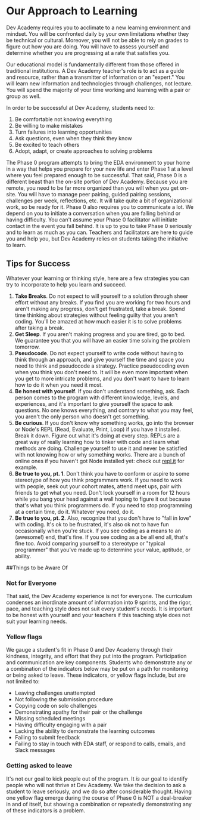 # Our Approach to Learning
Dev Academy requires you to acclimate to a new learning environment and mindset. You will be confronted daily by your own limitations whether they be technical or cultural. Moreover, you will not be able to rely on grades to figure out how you are doing. You will have to assess yourself and determine whether you are progressing at a rate that satisfies you.

Our educational model is fundamentally different from those offered in traditional institutions. A Dev Academy teacher's role is to act as a guide and resource, rather than a transmitter of information or an "expert." You will learn new information and technologies through challenges, not lecture. You will spend the majority of your time working and learning with a pair or group as well.

In order to be successful at Dev Academy, students need to:

1. Be comfortable not knowing everything
2. Be willing to make mistakes
3. Turn failures into learning opportunities
4. Ask questions, even when they think they know
5. Be excited to teach others
5. Adopt, adapt, or create approaches to solving problems

The Phase 0 program attempts to bring the EDA environment to your home in a way that helps you prepare for your new life and enter Phase 1 at a level where you feel prepared enough to be successful. That said, Phase 0 is a different beast than the on-site portion of Dev Academy. Because you are remote, you need to be far more organized than you will when you get on-site. You will have to manage peer pairing, guided pairing sessions, challenges per week, reflections, etc. It will take quite a bit of organizational work, so be ready for it. Phase 0 also requires you to communicate a lot. We depend on you to initiate a conversation when you are falling behind or having difficulty. You can't assume your Phase 0 facilitator will initiate contact in the event you fall behind. It is up to you to take Phase 0 seriously and to learn as much as you can. Teachers and facilitators are here to guide you and help you, but Dev Academy relies on students taking the initiative to learn.

## Tips for Success
Whatever your learning or thinking style, here are a few strategies you can try to incorporate to help you learn and succeed.

1. **Take Breaks**. Do not expect to will yourself to a solution through sheer effort without any breaks. If you find you are working for two hours and aren't making any progress, don't get frustrated, take a break. Spend time thinking about strategies without feeling guilty that you aren't coding. You'll be amazed at how much easier it is to solve problems after taking a break.
2. **Get Sleep**. If you aren't making progress and you are tired, go to bed. We guarantee you that you will have an easier time solving the problem tomorrow.
3. **Pseudocode**. Do not expect yourself to write code without having to think through an approach, and give yourself the time and space you need to think and pseudocode a strategy. Practice pseudocoding even when you think you don't need to. It will be even more important when you get to more intricate problems, and you don't want to have to learn how to do it when you need it most.
4. **Be honest with yourself**. If you don't understand something, ask. Each person comes to the program with different knowledge, levels, and experiences, and it's important to give yourself the space to ask questions. No one knows everything, and contrary to what you may feel, you aren't the only person who doesn't get something.
5. **Be curious**. If you don't know why something works, go into the browser or Node's REPL (Read, Evaluate, Print, Loop) if you have it installed. Break it down. Figure out what it's doing at every step. REPLs are a great way of really learning how to tinker with code and learn what methods are doing. Challenge yourself to use it and never be satisfied with not knowing how or why something works. There are a bunch of online ones if you haven't got Node installed yet: check out [repl.it](https://repl.it/languages/javascript) for example.
6. **Be true to you, pt. 1**. Don't think you have to conform or aspire to some stereotype of how you think programmers work. If you need to work with people, seek out your cohort mates, attend meet ups, pair with friends to get what you need. Don't lock yourself in a room for 12 hours while you bang your head against a wall hoping to figure it out because that's what you think programmers do. If you need to stop programming at a certain time, do it. Whatever you need, do it.
7. **Be true to you, pt. 2**. Also, recognize that you don't have to "fall in love" with coding. It's ok to be frustrated, it's also ok not to have fun occasionally when you're stuck. If you see coding as a means to an (awesome!) end, that's fine. If you see coding as a be all end all, that's fine too. Avoid comparing yourself to a stereotype or "typical programmer" that you've made up to determine your value, aptitude, or ability.

##Things to be Aware Of

### Not for Everyone
That said, the Dev Academy experience is not for everyone. The curriculum condenses an inordinate amount of information into 9 sprints, and the rigor, pace, and teaching style does not suit every student's needs. It is important to be honest with yourself and your teachers if this teaching style does not suit your learning needs.

### Yellow flags
We gauge a student's fit in Phase 0 and Dev Academy through their kindness, integrity, and effort that they put into the program. Participation and communication are key components. Students who demonstrate any or a combination of the indicators below may be put on a path for monitoring or being asked to leave. These indicators, or yellow flags include, but are not limited to:

- Leaving challenges unattempted
- Not following the submission procedure
- Copying code on solo challenges
- Demonstrating apathy for their pair or the challenge
- Missing scheduled meetings
- Having difficulty engaging with a pair
- Lacking the ability to demonstrate the learning outcomes
- Failing to submit feedback
- Failing to stay in touch with EDA staff, or respond to calls, emails, and Slack messages


### Getting asked to leave
It's not our goal to kick people out of the program. It *is* our goal to identify people who will not thrive at Dev Academy. We take the decision to ask a student to leave seriously, and we do so after considerable thought. Having one yellow flag emerge during the course of Phase 0 is NOT a deal-breaker in and of itself, but showing a combination or repeatedly demonstrating any of these indicators is a problem.

